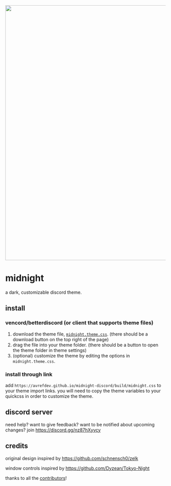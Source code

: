 <img width=800 src="https://github.com/avrefdevdev/midnight-discord/raw/master/assets/preview.png">

# midnight

a dark, customizable discord theme.

## install

### vencord/betterdiscord (or client that supports theme files)

1. download the theme file, [`midnight.theme.css`](https://github.com/avrefdev/midnight-discord/raw/master/themes/midnight.theme.css). (there should be a download button on the top right of the page)
2. drag the file into your theme folder. (there should be a button to open the theme folder in theme settings)
3. (optional) customize the theme by editing the options in `midnight.theme.css`.

### install through link

add `https://avrefdev.github.io/midnight-discord/build/midnight.css` to your theme import links. you will need to copy the theme variables to your quickcss in order to customize the theme.

## discord server

need help? want to give feedback? want to be notified about upcoming changes? join <https://discord.gg/nz87hXyvcy>

## credits

original design inspired by <https://github.com/schnensch0/zelk>

window controls inspired by <https://github.com/Dyzean/Tokyo-Night>

thanks to all the [contributors](https://github.com/avrefdev/midnight-discord/graphs/contributors)!
